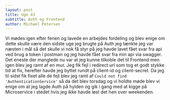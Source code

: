 ```yaml
---
layout: post
title: Uge 43
subtitle: Auth og Frontend
author: Michael Petersen
---
```

Vi mødes igen efter ferien og lavede en arbejdes fordeling og blev enige om dette skulle være den sidste 
uge jeg brugte på Auth jeg tænkte jeg var næsten i mål så det skulle vi nok få styr på jeg havde lavet fået svar 
fra api ved brug a token i postman og jeg havde fået svar fra min api via swagger. Det eneste der manglede nu
var at jeg kunne tilkoble det til Frontend men igen blev jeg ramt af en mur. Jeg fik fejl i redirect url som tog
et godt stykke tid at fix, herefter havde jeg byttet rundt på client-id og client-secret. Da jeg til sidst fik fixet 
alle de fejl blev jeg ramt af `Could not find 'AuthenticationService'` så da det blev torsdag og vi holdte 
møde blev vi enige om at jeg lagde Auth på hylden og gik i gang med at kigge på Microservice i stedet hvis jeg 
ikke havde løst det hen over weekenden.


